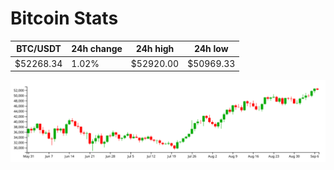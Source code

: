 # Bitcoin Stats

BTC/USDT|24h change|24h high|24h low|
|---|---|---|---|
|$52268.34|1.02%|$52920.00|$50969.33|

<img src="./chart.svg">
